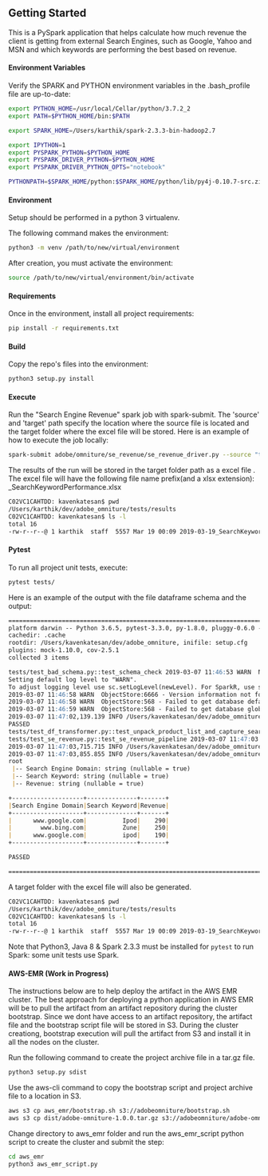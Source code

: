 ## Getting Started
This is a PySpark application that helps calculate how much revenue the client is getting from external Search Engines,
such as Google, Yahoo and MSN and which keywords are performing the best based on revenue.

#### Environment Variables
Verify the SPARK and PYTHON environment variables in the .bash_profile file are up-to-date:
```bash
export PYTHON_HOME=/usr/local/Cellar/python/3.7.2_2
export PATH=$PYTHON_HOME/bin:$PATH

export SPARK_HOME=/Users/karthik/spark-2.3.3-bin-hadoop2.7

export IPYTHON=1
export PYSPARK_PYTHON=$PYTHON_HOME
export PYSPARK_DRIVER_PYTHON=$PYTHON_HOME
export PYSPARK_DRIVER_PYTHON_OPTS="notebook"

PYTHONPATH=$SPARK_HOME/python:$SPARK_HOME/python/lib/py4j-0.10.7-src.zip
```

#### Environment
Setup should be performed in a python 3 virtualenv.

The following command makes the environment:
```bash
python3 -m venv /path/to/new/virtual/environment
```

After creation, you must activate the environment:
```bash
source /path/to/new/virtual/environment/bin/activate
```

#### Requirements
Once in the environment, install all project requirements:
```bash
pip install -r requirements.txt
```

#### Build
Copy the repo's files into the environment:
```bash
python3 setup.py install
```

#### Execute
Run the "Search Engine Revenue" spark job with spark-submit. The 'source' and 'target' path specify the location where the source file is located and the target folder where
the excel file will be stored.
Here is an example of how to execute the job locally:
```bash
spark-submit adobe/omniture/se_revenue/se_revenue_driver.py --source "tests/resources/data.sql" --target "tests/results/"
```
The results of the run will be stored in the target folder path as a excel file . The excel file will have the following file name prefix(and a xlsx extension): <DATE>_SearchKeywordPerformance.xlsx
```bash
C02VC1CAHTDD: kavenkatesan$ pwd
/Users/karthik/dev/adobe_omniture/tests/results
C02VC1CAHTDD: kavenkatesan$ ls -l
total 16
-rw-r--r--@ 1 karthik  staff  5557 Mar 19 00:09 2019-03-19_SearchKeywordPerformance.xlsx
```

#### Pytest

To run all project unit tests, execute:
```bash
pytest tests/
```
Here is an example of the output with the file dataframe schema and the output:
```markdown
==================================================================================================================== test session starts =====================================================================================================================
platform darwin -- Python 3.6.5, pytest-3.3.0, py-1.8.0, pluggy-0.6.0 -- /Users/kavenkatesan/dev/adobe_omniture/venv/bin/python
cachedir: .cache
rootdir: /Users/kavenkatesan/dev/adobe_omniture, inifile: setup.cfg
plugins: mock-1.10.0, cov-2.5.1
collected 3 items                                                                                                                                                                                                                                            

tests/test_bad_schema.py::test_schema_check 2019-03-07 11:46:53 WARN  NativeCodeLoader:62 - Unable to load native-hadoop library for your platform... using builtin-java classes where applicable
Setting default log level to "WARN".
To adjust logging level use sc.setLogLevel(newLevel). For SparkR, use setLogLevel(newLevel).
2019-03-07 11:46:58 WARN  ObjectStore:6666 - Version information not found in metastore. hive.metastore.schema.verification is not enabled so recording the schema version 1.2.0
2019-03-07 11:46:58 WARN  ObjectStore:568 - Failed to get database default, returning NoSuchObjectException
2019-03-07 11:46:59 WARN  ObjectStore:568 - Failed to get database global_temp, returning NoSuchObjectException
2019-03-07 11:47:02,139.139 INFO /Users/kavenkatesan/dev/adobe_omniture/tests/test_bad_schema.py test_bad_schema - test_schema_check: Corrupt Recoreds Received: 1
PASSED                                                                                                                                                                                                     [ 33%]
tests/test_df_transformer.py::test_unpack_product_list_and_capture_search_keyword PASSED                                                                                                                                                               [ 66%]
tests/test_se_revenue.py::test_se_revenue_pipeline 2019-03-07 11:47:03 WARN  CacheManager:66 - Asked to cache already cached data.
2019-03-07 11:47:03,715.715 INFO /Users/kavenkatesan/dev/adobe_omniture/adobe/omniture/se_revenue/se_revenue_driver.py se_revenue_driver - run_job: Corrupt Recoreds Received: 0
2019-03-07 11:47:03,855.855 INFO /Users/kavenkatesan/dev/adobe_omniture/adobe/omniture/se_revenue/se_revenue_driver.py se_revenue_driver - run_job: Records Processed: 21
root
 |-- Search Engine Domain: string (nullable = true)
 |-- Search Keyword: string (nullable = true)
 |-- Revenue: string (nullable = true)

+--------------------+--------------+-------+                                   
|Search Engine Domain|Search Keyword|Revenue|
+--------------------+--------------+-------+
|      www.google.com|          Ipod|    290|
|        www.bing.com|          Zune|    250|
|      www.google.com|          ipod|    190|
+--------------------+--------------+-------+

PASSED                                                                                                                                                                                              [100%]

================================================================================================================= 3 passed in 20.59 seconds ==================================================================================================================
```
A target folder with the excel file will also be generated.
```bash
C02VC1CAHTDD: kavenkatesan$ pwd
/Users/karthik/dev/adobe_omniture/tests/results
C02VC1CAHTDD: kavenkatesan$ ls -l
total 16
-rw-r--r--@ 1 karthik  staff  5557 Mar 19 00:09 2019-03-19_SearchKeywordPerformance.xlsx
```

Note that Python3, Java 8 & Spark 2.3.3 must be installed for `pytest` to run Spark: some unit tests use Spark.



#### AWS-EMR (Work in Progress)
The instructions below are to help deploy the artifact in the AWS EMR cluster. The best approach for deploying a python
application in AWS EMR will be to pull the artifact from an artifact repository during the cluster bootstrap. Since we
dont have access to an artifact repository, the artifact file and the bootstrap script file will be stored in S3. During the
cluster creationg, bootstrap execution will pull the artifact from S3 and install it in all the nodes on the cluster.

Run the following command to create the project archive file in a tar.gz file.
```bash
python3 setup.py sdist
```
Use the aws-cli command to copy the bootstrap script and project archive file to a location in S3.
```bash
aws s3 cp aws_emr/bootstrap.sh s3://adobeomniture/bootstrap.sh
aws s3 cp dist/adobe-omniture-1.0.0.tar.gz s3://adobeomniture/adobe-omniture-1.0.0.tar.gz
```
Change directory to aws_emr folder and run the aws_emr_script python script to create the cluster and submit the step:
```bash
cd aws_emr
python3 aws_emr_script.py
```
